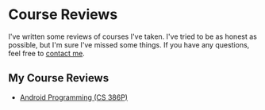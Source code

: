 # Course Reviews

I've written some reviews of courses I've taken. I've tried to be as honest as possible, 
but I'm sure I've missed some things. If you have any questions, feel free to [contact me](../intro.md).

## My Course Reviews
- [Android Programming (CS 386P)](../course_reviews/review-android-programming.md)